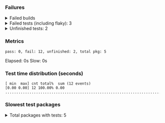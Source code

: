 ### Failures
<details>
<summary>Failed builds</summary>

```
# github.com/vearutop/teststat/broken_test [github.com/vearutop/teststat/broken.test]
../../broken/build_failed_test.go:8:2: declared and not used: a
# github.com/vearutop/teststat/broken/deeper_test [github.com/vearutop/teststat/broken/deeper.test]
../../broken/deeper/build_failed_test.go:8:2: declared and not used: a
FAIL	github.com/vearutop/teststat/broken [build failed]
FAIL	github.com/vearutop/teststat/broken/deeper [build failed]
# github.com/vearutop/teststat/broken/tfatalf
# [github.com/vearutop/teststat/broken/tfatalf]
../../broken/tfatalf/t_test.go:10:11: non-constant format string in call to (*testing.common).Fatalf
FAIL	github.com/vearutop/teststat/broken/tfatalf [build failed]
```

</details>

<details>
<summary>Failed tests (including flaky): 3</summary>

<details>
<summary><code>github.com/vearutop/teststat/broken/other.TestAlwaysFails</code></summary>

```
=== RUN   TestAlwaysFails
--- FAIL: TestAlwaysFails (0.00s)

```
</details>
<details>
<summary><code>github.com/vearutop/teststat/broken/other.TestAlwaysFailsInSubtest</code></summary>

```
=== RUN   TestAlwaysFailsInSubtest
--- FAIL: TestAlwaysFailsInSubtest (0.00s)

```
</details>
<details>
<summary><code>github.com/vearutop/teststat/broken/other.TestAlwaysFailsInSubtest//-&?\[]!@#$%^*()abc123_+=</code></summary>

```
=== RUN   TestAlwaysFailsInSubtest//-&?\[]!@#$%^*()abc123_+=
    --- FAIL: TestAlwaysFailsInSubtest//-&?\[]!@#$%^*()abc123_+= (0.00s)
panic: can't cope [recovered]
	panic: can't cope

goroutine 21 [running]:
testing.tRunner.func1.2({0x1030b4a80, 0x1030e5ba0})
	/opt/homebrew/opt/go/libexec/src/testing/testing.go:1734 +0x2bc
testing.tRunner.func1()
	/opt/homebrew/opt/go/libexec/src/testing/testing.go:1737 +0x47c
panic({0x1030b4a80?, 0x1030e5ba0?})
	/opt/homebrew/opt/go/libexec/src/runtime/panic.go:787 +0x124
github.com/vearutop/teststat/broken/other_test.TestAlwaysFailsInSubtest.func1(0xc00008b340?)
	/Users/vearutop/dev/teststat/broken/other/failed_test.go:21 +0x34
testing.tRunner(0xc00008b340, 0x1030e5168)
	/opt/homebrew/opt/go/libexec/src/testing/testing.go:1792 +0x184
created by testing.(*T).Run in goroutine 20
	/opt/homebrew/opt/go/libexec/src/testing/testing.go:1851 +0x688

```
</details>
</details>

<details>
<summary>Unfinished tests: 2</summary>

<details>
<summary><code>github.com/vearutop/teststat/broken/goroutine.TestThatPanicsInAGoroutine</code></summary>

```
=== RUN   TestThatPanicsInAGoroutine
=== PAUSE TestThatPanicsInAGoroutine
=== CONT  TestThatPanicsInAGoroutine
panic: ouch2

goroutine 4 [running]:
github.com/vearutop/teststat/broken/goroutine_test.TestThatPanicsInAGoroutine.func1()
	/Users/vearutop/dev/teststat/broken/goroutine/failed_test.go:16 +0x34
created by github.com/vearutop/teststat/broken/goroutine_test.TestThatPanicsInAGoroutine in goroutine 3
	/Users/vearutop/dev/teststat/broken/goroutine/failed_test.go:15 +0x44
=== RUN   TestThatPanicsInAGoroutine
=== PAUSE TestThatPanicsInAGoroutine
=== CONT  TestThatPanicsInAGoroutine
panic: ouch2

goroutine 7 [running]:
github.com/vearutop/teststat/broken/goroutine_test.TestThatPanicsInAGoroutine.func1()
	/Users/vearutop/dev/teststat/broken/goroutine/failed_test.go:16 +0x34
created by github.com/vearutop/teststat/broken/goroutine_test.TestThatPanicsInAGoroutine in goroutine 6
	/Users/vearutop/dev/teststat/broken/goroutine/failed_test.go:15 +0x44
=== RUN   TestThatPanicsInAGoroutine
=== PAUSE TestThatPanicsInAGoroutine
=== CONT  TestThatPanicsInAGoroutine
panic: ouch2

goroutine 22 [running]:
github.com/vearutop/teststat/broken/goroutine_test.TestThatPanicsInAGoroutine.func1()
	/Users/vearutop/dev/teststat/broken/goroutine/failed_test.go:16 +0x34
created by github.com/vearutop/teststat/broken/goroutine_test.TestThatPanicsInAGoroutine in goroutine 21
	/Users/vearutop/dev/teststat/broken/goroutine/failed_test.go:15 +0x44
=== RUN   TestThatPanicsInAGoroutine
=== PAUSE TestThatPanicsInAGoroutine
=== CONT  TestThatPanicsInAGoroutine
panic: ouch2

goroutine 22 [running]:
github.com/vearutop/teststat/broken/goroutine_test.TestThatPanicsInAGoroutine.func1()
	/Users/vearutop/dev/teststat/broken/goroutine/failed_test.go:16 +0x34
created by github.com/vearutop/teststat/broken/goroutine_test.TestThatPanicsInAGoroutine in goroutine 21
	/Users/vearutop/dev/teststat/broken/goroutine/failed_test.go:15 +0x44

```
</details>
<details>
<summary><code>github.com/vearutop/teststat/broken/other.TestThatPanics</code></summary>

```
=== RUN   TestThatPanics
=== PAUSE TestThatPanics
=== RUN   TestThatPanics
=== PAUSE TestThatPanics
=== RUN   TestThatPanics
=== PAUSE TestThatPanics
=== RUN   TestThatPanics
=== PAUSE TestThatPanics

```
</details>
</details>

### Metrics

```
pass: 0, fail: 12, unfinished: 2, total pkg: 5
```

Elapsed: 0s
Slow: 0s

### Test time distribution (seconds)
```
[ min  max] cnt total%  sum (12 events)
[0.00 0.00] 12 100.00% 0.00 ....................................................................................................

```
### Slowest test packages
<details>
<summary>Total packages with tests: 5</summary>

| Duration | Package |
| - | - |
| 1.179s | github.com/vearutop/teststat/broken/goroutine |
| 286ms | github.com/vearutop/teststat/broken/other |
| 0s | github.com/vearutop/teststat/broken |
| 0s | github.com/vearutop/teststat/broken/deeper |
| 0s | github.com/vearutop/teststat/broken/tfatalf |
</details>

